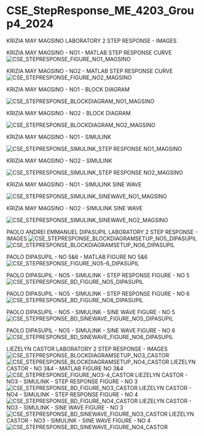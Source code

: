 # CSE_StepResponse_ME_4203_Group4_2024
KRIZIA MAY MAGSINO LABORATORY 2 STEP RESPONSE - IMAGES

KRIZIA MAY MAGSINO - NO1 - MATLAB STEP RESPONSE CURVE
![CSE_STEPRESPONSE_FIGURE_NO1_MAGSINO](https://github.com/KMCMagsino/CSE_StepResponse_ME_4203_Group4_2024/assets/161013460/1e2af369-03b0-49a0-b6f1-f0962adb00ab)

KRIZIA MAY MAGSINO - NO2 - MATLAB STEP RESPONSE CURVE
![CSE_STEPRESPONSE_FIGURE_NO2_MAGSINO](https://github.com/KMCMagsino/CSE_StepResponse_ME_4203_Group4_2024/assets/161013460/e3bd1ce7-a3c1-455d-b5f4-f8838a72bd3a)

KRIZIA MAY MAGSINO - NO1 - BLOCK DIAGRAM

![CSE_STEPRESPONSE_BLOCKDIAGRAM_NO1_MAGSINO](https://github.com/KMCMagsino/CSE_StepResponse_ME_4203_Group4_2024/assets/161013460/06371bb6-7b35-434a-a1b7-8f438419d1cf)

KRIZIA MAY MAGSINO - NO2 - BLOCK DIAGRAM

![CSE_STEPRESPONSE_BLOCKDIAGRAM_NO2_MAGSINO](https://github.com/KMCMagsino/CSE_StepResponse_ME_4203_Group4_2024/assets/161013460/f01677f0-5a49-489f-a2c3-d5820f3758aa)

KRIZIA MAY MAGSINO - NO1 - SIMULINK

![CSE_STEPRESPONSE_SIMULINK_STEP RESPONSE NO1_MAGSINO](https://github.com/KMCMagsino/CSE_StepResponse_ME_4203_Group4_2024/assets/161013460/323b18f0-d09e-4755-b2c9-2d969bf17ed2)

KRIZIA MAY MAGSINO - NO2 - SIMULINK

![CSE_STEPRESPONSE_SIMULINK_STEP RESPONSE NO2_MAGSINO](https://github.com/KMCMagsino/CSE_StepResponse_ME_4203_Group4_2024/assets/161013460/3ed2d7c3-338c-4605-9c5b-a988fe840050)

KRIZIA MAY MAGSINO - NO1 - SIMULINK SINE WAVE

![CSE_STEPRESPONSE_SIMULINK_SINEWAVE_NO1_MAGSINO](https://github.com/KMCMagsino/CSE_StepResponse_ME_4203_Group4_2024/assets/161013460/76435b10-4c7e-409b-8036-3031701a284f)

KRIZIA MAY MAGSINO - NO2 - SIMULINK SINE WAVE

![CSE_STEPRESPONSE_SIMULINK_SINEWAVE_NO2_MAGSINO](https://github.com/KMCMagsino/CSE_StepResponse_ME_4203_Group4_2024/assets/161013460/b6dc01ba-2eeb-4598-88ab-6283f07193ca)

PAOLO ANDREI EMMANUEL DIPASUPIL LABORATORY 2 STEP RESPONSE - IMAGES
![CSE_STEPRESPONSE_BLOCKDIAGRAMSETUP_NO5_DIPASUPIL](https://github.com/paolodipasupil/CSE_StepResponse_ME_4203_Group4_2024/assets/159085587/24f26d01-78db-40bf-a3c1-4cb438fb16e3)
![CSE_STEPRESPONSE_BLOCKDIAGRAMSETUP_NO6_DIPASUPIL](https://github.com/paolodipasupil/CSE_StepResponse_ME_4203_Group4_2024/assets/159085587/f914c605-16d6-464a-9f02-290cca5b03f7)

PAOLO DIPASUPIL - NO 5&6 - MATLAB FIGURE NO 5&6
![CSE_STEPRESPONSE_FIGURE_NO5-6_DIPASUPIL](https://github.com/paolodipasupil/CSE_StepResponse_ME_4203_Group4_2024/assets/159085587/90ff9fbd-cf68-4d6d-b4b6-3328a6366201)

PAOLO DIPASUPIL - NO5 - SIMULINK - STEP RESPONSE FIGURE - NO 5
![CSE_STEPRESPONSE_BD_FIGURE_NO5_DIPASUPIL](https://github.com/paolodipasupil/CSE_StepResponse_ME_4203_Group4_2024/assets/159085587/de1235ed-c0ad-432f-9b01-103ec7915b71)

PAOLO DIPASUPIL - NO5 - SIMULINK - STEP RESPONSE FIGURE - NO 6
![CSE_STEPRESPONSE_BD_FIGURE_NO6_DIPASUPIL](https://github.com/paolodipasupil/CSE_StepResponse_ME_4203_Group4_2024/assets/159085587/0ec2e6d4-8678-478f-bc2a-c02e82e5e162)

PAOLO DIPASUPIL - NO5 - SIMULINK - SINE WAVE FIGURE - NO 5
![CSE_STEPRESPONSE_BD_SINEWAVE_FIGURE_NO5_DIPASUPIL](https://github.com/paolodipasupil/CSE_StepResponse_ME_4203_Group4_2024/assets/159085587/aa7d4f6a-04ed-48d2-81b4-754f33f3420e)

PAOLO DIPASUPIL - NO5 - SIMULINK - SINE WAVE FIGURE - NO 6
![CSE_STEPRESPONSE_BD_SINEWAVE_FIGURE_NO6_DIPASUPIL](https://github.com/paolodipasupil/CSE_StepResponse_ME_4203_Group4_2024/assets/159085587/bac653c5-8463-4ca5-bbe0-33a7d282bac9)


LIEZELYN CASTOR LABORATORY 2 STEP RESPONSE - IMAGES
![CSE_STEPRESPONSE_BLOCKDIAGRAMSETUP_NO3_CASTOR](https://github.com/paolodipasupil/CSE_StepResponse_ME_4203_Group4_2024/assets/159033757/dc4fd878-fa0e-4798-9d91-b8bc4ef52bac)
![CSE_STEPRESPONSE_BLOCKDIAGRAMSETUP_NO4_CASTOR](https://github.com/paolodipasupil/CSE_StepResponse_ME_4203_Group4_2024/assets/159033757/2febfc41-f422-445d-87a8-5931f80b5dc9)
LIEZELYN CASTOR - NO 3&4 - MATLAB FIGURE NO 3&4
![CSE_STEPRESPONSE_FIGURE_NO3-4_CASTOR](https://github.com/paolodipasupil/CSE_StepResponse_ME_4203_Group4_2024/assets/159033757/9d8dc6b6-58e3-4f90-8d31-7ed8cb025269)
LIEZELYN CASTOR - NO3 - SIMULINK - STEP RESPONSE FIGURE - NO 3
![CSE_STEPRESPONSE_BD_FIGURE_NO3_CASTOR](https://github.com/paolodipasupil/CSE_StepResponse_ME_4203_Group4_2024/assets/159033757/d8c1ea20-b5eb-48e1-a8aa-290a6f4148e3)
LIEZELYN CASTOR - NO4 - SIMULINK - STEP RESPONSE FIGURE - NO 4
![CSE_STEPRESPONSE_BD_FIGURE_NO4_CASTOR](https://github.com/paolodipasupil/CSE_StepResponse_ME_4203_Group4_2024/assets/159033757/a1098d2e-5b73-482a-8f9c-37de43a21848)
LIEZELYN CASTOR - NO3 - SIMULINK - SINE WAVE FIGURE - NO 3
![CSE_STEPRESPONSE_BD_SINEWAVE_FIGURE_NO3_CASTOR](https://github.com/paolodipasupil/CSE_StepResponse_ME_4203_Group4_2024/assets/159033757/4ba22165-f73f-4f13-b73a-b01061b4663b)
LIEZELYN CASTOR - NO3 - SIMULINK - SINE WAVE FIGURE - NO 4
![CSE_STEPRESPONSE_BD_SINEWAVE_FIGURE_NO4_CASTOR](https://github.com/paolodipasupil/CSE_StepResponse_ME_4203_Group4_2024/assets/159033757/32430633-af02-47a5-beeb-fcfb3c0a8018)
